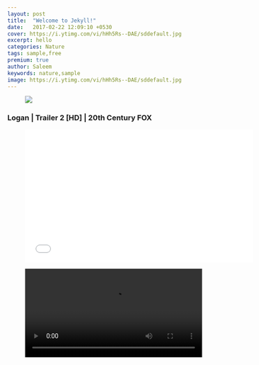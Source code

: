 ```yaml
---
layout: post
title:  "Welcome to Jekyll!"
date:   2017-02-22 12:09:10 +0530
cover: https://i.ytimg.com/vi/hHh5Rs--DAE/sddefault.jpg
excerpt: hello
categories: Nature
tags: sample,free
premium: true
author: Saleem
keywords: nature,sample
image: https://i.ytimg.com/vi/hHh5Rs--DAE/sddefault.jpg
---
```

<div class="medium-editor-element medium-editor-insert-plugin">
<div class="gf img standard" markdown="0"><figure markdown="0"><img src="https://media1.giphy.com/media/g6zRNvkTAhJoA/giphy-downsized-large.gif" markdown="0"></figure></div><h3 markdown="0"><b markdown="0">Logan | Trailer 2 [HD] | 20th Century FOX</b></h3><div class="yt embed standard" markdown="0"><figure markdown="0"><iframe width="515" height="300" src="//www.youtube.com/embed/RH3OxVFvTeg" frameborder="0" allowfullscreen="" markdown="0"></iframe></figure></div><div class="video standard" markdown="0"><figure contenteditable="false" markdown="0"><video width="400" controls="" markdown="0"><source src="http://static.lvh.me/b60c11d1b0f58f9d959327373551fc1b.webm" markdown="0"></source></video></figure></div>

</div>
